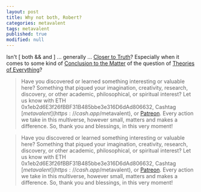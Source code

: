 ```yaml
---
layout: post
title: Why not both, Robert?
categories: metavalent
tags: metavalent
published: true
modified: null
---
```


Isn't [ both && and ] ... generally ... [Closer to Truth](https://closertotruth.com)? Especially when it comes to some kind of [Conclusion to the Matter](https://metavalent.com/2021/03/19/13-53-00.html) of the question of [Theories of Everything](https://www.youtube.com/c/TheoriesofEverything)?

> Have you discovered or learned something interesting or valuable here? Something that piqued your imagination, creativity, research, discovery, or other academic, philosophical, or spiritual interest? Let us know with ETH 0x1eb2d6E3f26fBBF31B485bbe3e316D6dAd806632, Cashtag [$metavalent](https://cash.app/$metavalent), or [Patreon](https://patreon.com/metavalent). Every action we take in this multiverse, however small, matters and makes a difference. So, thank you and blessings, in this very moment!

<div class="embed-container"><iframeloading="lazy" width="560" height="315" src="https://www.youtube.com/embed/Q1b4KbF2EEM" title="YouTube video player" frameborder="0" allow="accelerometer; autoplay; clipboard-write; encrypted-media; gyroscope; picture-in-picture" allowfullscreen></iframe></div>


> Have you discovered or learned something interesting or valuable here? Something that piqued your imagination, creativity, research, discovery, or other academic, philosophical, or spiritual interest? Let us know with ETH 0x1eb2d6E3f26fBBF31B485bbe3e316D6dAd806632, Cashtag [$metavalent](https://cash.app/$metavalent), or [Patreon](https://patreon.com/metavalent). Every action we take in this multiverse, however small, matters and makes a difference. So, thank you and blessings, in this very moment!